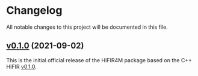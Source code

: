 # Changelog #

All notable changes to this project will be documented in this file.

## [v0.1.0](https://github.com/hifirworks/hifir4m/releases/tag/v0.1.0) (2021-09-02) ##

This is the initial official release of the HIFIR4M package based on the C++ HIFIR [v0.1.0](https://github.com/hifirworks/hifir/releases/tag/v0.1.0).

